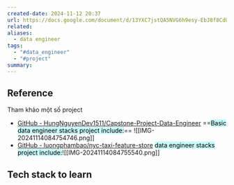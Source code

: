 ```yaml
---
created-date: 2024-11-12 20:37
url: https://docs.google.com/document/d/13YXC7jstQA5NVG6h9esy-EbJ8f8CdUZO/edit
related: 
aliases:
  - data engineer
tags:
  - "#data_engineer"
  - "#project"
summary:
---
```

## Reference 
 Tham khảo một số project 
-  [GitHub - HungNguyenDev1511/Capstone-Project-Data-Engineer](https://github.com/HungNguyenDev1511/Capstone-Project-Data-Engineer)
	==<mark style="background: #ABF7F7A6;">Basic data engineer stacks project include:</mark>== ![[IMG-20241114084754746.png]]
- [GitHub - luongphambao/nyc-taxi-feature-store](https://github.com/luongphambao/nyc-taxi-feature-store?fbclid=IwAR3xVTaCPFhDk_GhSgy-RNl0u6v_vchjzmtLXkn4EkpAmyEsHmbILnLBbB4_aem_ATUe-Q0dDCPcCdDjvZCr202gpvAtobDdnJScnu0m1NIhGIE_KLq5oO7Pk1UuH0x_Izgma1kHvc8xrEexG3wY6VJJ)
	 <mark style="background: #ABF7F7A6;">data engineer stacks project include:</mark>![[IMG-20241114084755540.png]]
## Tech stack to learn 
